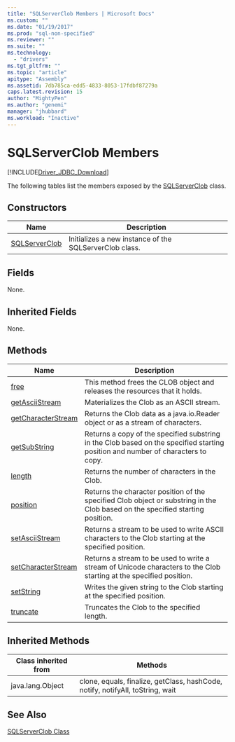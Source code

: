 ```yaml
---
title: "SQLServerClob Members | Microsoft Docs"
ms.custom: ""
ms.date: "01/19/2017"
ms.prod: "sql-non-specified"
ms.reviewer: ""
ms.suite: ""
ms.technology: 
  - "drivers"
ms.tgt_pltfrm: ""
ms.topic: "article"
apitype: "Assembly"
ms.assetid: 7db785ca-edd5-4833-8053-17fdbf87279a
caps.latest.revision: 15
author: "MightyPen"
ms.author: "genemi"
manager: "jhubbard"
ms.workload: "Inactive"
---
```

# SQLServerClob Members
[!INCLUDE[Driver_JDBC_Download](../../../includes/driver_jdbc_download.md)]

  The following tables list the members exposed by the [SQLServerClob](../../../connect/jdbc/reference/sqlserverclob-class.md) class.  
  
## Constructors  
  
|Name|Description|  
|----------|-----------------|  
|[SQLServerClob](../../../connect/jdbc/reference/sqlserverclob-constructor-sqlserverconnection-java-lang-string.md)|Initializes a new instance of the SQLServerClob class.|  
  
## Fields  
 None.  
  
## Inherited Fields  
 None.  
  
## Methods  
  
|Name|Description|  
|----------|-----------------|  
|[free](../../../connect/jdbc/reference/free-method-sqlserverclob.md)|This method frees the CLOB object and releases the resources that it holds.|  
|[getAsciiStream](../../../connect/jdbc/reference/getasciistream-method-sqlserverclob.md)|Materializes the Clob as an ASCII stream.|  
|[getCharacterStream](../../../connect/jdbc/reference/getcharacterstream-method-sqlserverclob.md)|Returns the Clob data as a java.io.Reader object or as a stream of characters.|  
|[getSubString](../../../connect/jdbc/reference/getsubstring-method-sqlserverclob.md)|Returns a copy of the specified substring in the Clob based on the specified starting position and number of characters to copy.|  
|[length](../../../connect/jdbc/reference/length-method-sqlserverclob.md)|Returns the number of characters in the Clob.|  
|[position](../../../connect/jdbc/reference/position-method-sqlserverclob.md)|Returns the character position of the specified Clob object or substring in the Clob based on the specified starting position.|  
|[setAsciiStream](../../../connect/jdbc/reference/setasciistream-method-sqlserverclob.md)|Returns a stream to be used to write ASCII characters to the Clob starting at the specified position.|  
|[setCharacterStream](../../../connect/jdbc/reference/setcharacterstream-method-sqlserverclob.md)|Returns a stream to be used to write a stream of Unicode characters to the Clob starting at the specified position.|  
|[setString](../../../connect/jdbc/reference/setstring-method-sqlserverclob.md)|Writes the given string to the Clob starting at the specified position.|  
|[truncate](../../../connect/jdbc/reference/truncate-method-sqlserverclob.md)|Truncates the Clob to the specified length.|  
  
## Inherited Methods  
  
|Class inherited from|Methods|  
|--------------------------|-------------|  
|java.lang.Object|clone, equals, finalize, getClass, hashCode, notify, notifyAll, toString, wait|  
  
## See Also  
 [SQLServerClob Class](../../../connect/jdbc/reference/sqlserverclob-class.md)  
  
  
